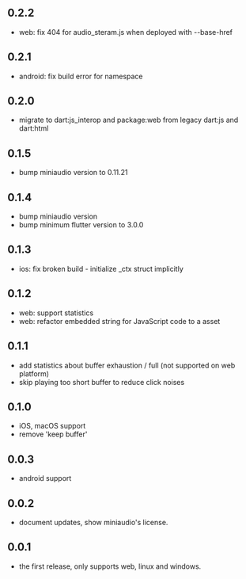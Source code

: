 ## 0.2.2
- web: fix 404 for audio_steram.js when deployed with --base-href

## 0.2.1
- android: fix build error for namespace

## 0.2.0
- migrate to dart:js_interop and package:web from legacy dart:js and dart:html

## 0.1.5
* bump miniaudio version to 0.11.21

## 0.1.4

* bump miniaudio version
* bump minimum flutter version to 3.0.0

## 0.1.3

* ios: fix broken build - initialize _ctx struct implicitly

## 0.1.2

* web: support statistics
* web: refactor embedded string for JavaScript code to a asset

## 0.1.1

* add statistics about buffer exhaustion / full (not supported on web platform)
* skip playing too short buffer to reduce click noises

## 0.1.0

* iOS, macOS support
* remove 'keep buffer'

## 0.0.3

* android support

## 0.0.2

* document updates, show miniaudio's license.

## 0.0.1

* the first release, only supports web, linux and windows.
